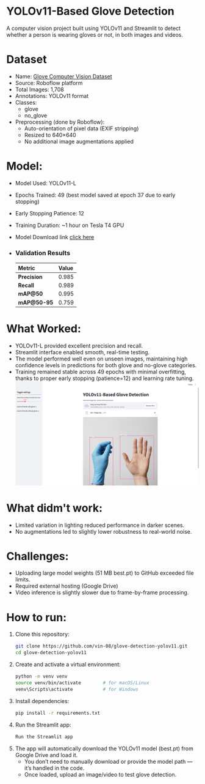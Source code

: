 # YOLOv11-Based Glove Detection
A computer vision project built using YOLOv11 and Streamlit to detect whether a person is wearing gloves or not, in both images and videos.

# Dataset
- Name: [Glove Computer Vision Dataset](https://universe.roboflow.com/glove-uylxg/glove-q7czq)
- Source: Roboflow platform
- Total Images: 1,708
- Annotations: YOLOv11 format
- Classes:
  - glove
  - no_glove
- Preprocessing (done by Roboflow):
  - Auto-orientation of pixel data (EXIF stripping)
  - Resized to 640×640
  - No additional image augmentations applied
 
# Model:
- Model Used: YOLOv11-L
- Epochs Trained: 49 (best model saved at epoch 37 due to early stopping)
- Early Stopping Patience: 12
- Training Duration: ~1 hour on Tesla T4 GPU
- Model Download link [click here](https://drive.google.com/uc?id=18IDRlZx4LF4TT07AH48LOL_yA9J3URnz)
- ### Validation Results

    | Metric | Value |
    | --- | --- |
    | **Precision** | 0.985 |
    | **Recall** | 0.989 |
    | **mAP@50** | 0.995 |
    | **mAP@50-95** | 0.759 |

# What Worked:
  - YOLOv11-L provided excellent precision and recall.
  - Streamlit interface enabled smooth, real-time testing.
  - The model performed well even on unseen images, maintaining high confidence levels in predictions for both glove and no-glove categories.
  - Training remained stable across 49 epochs with minimal overfitting, thanks to proper early stopping (patience=12) and learning rate tuning.
  ![Sample Output](sample.png)
  
# What didm't work:
  - Limited variation in lighting reduced performance in darker scenes.
  - No augmentations led to slightly lower robustness to real-world noise.
    
# Challenges:
  - Uploading large model weights (51 MB best.pt) to GitHub exceeded file limits.
  - Required external hosting (Google Drive)
  - Video inference is slightly slower due to frame-by-frame processing.

# How to run:
1. Clone this repository:
   ```bash
   git clone https://github.com/vin-08/glove-detection-yolov11.git  
   cd glove-detection-yolov11
   ```
2. Create and activate a virtual environment:
   ```bash
   python -m venv venv
   source venv/bin/activate        # for macOS/Linux
   venv\Scripts\activate           # for Windows
   ```
3. Install dependencies:
   ```bash
   pip install -r requirements.txt
   ```
4. Run the Streamlit app:
   ```bash
   Run the Streamlit app
   ```
5. The app will automatically download the YOLOv11 model (best.pt) from Google Drive and load it.
   - You don’t need to manually download or provide the model path — it’s handled in the code.
   - Once loaded, upload an image/video to test glove detection.
  

